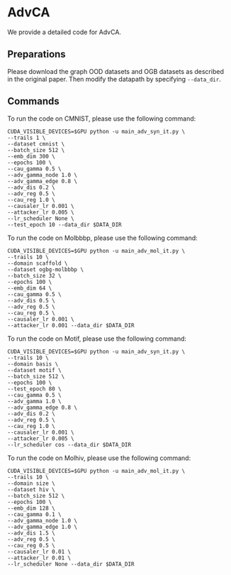 # AdvCA
We provide a detailed code for AdvCA.
## Preparations
Please download the graph OOD datasets and OGB datasets as described in the original paper. Then modify the datapath by specifying ```--data_dir```.


## Commands
 To run the code on CMNIST, please use the following command:
 ```
CUDA_VISIBLE_DEVICES=$GPU python -u main_adv_syn_it.py \
--trails 1 \
--dataset cmnist \
--batch_size 512 \
--emb_dim 300 \
--epochs 100 \
--cau_gamma 0.5 \
--adv_gamma_node 1.0 \
--adv_gamma_edge 0.8 \
--adv_dis 0.2 \
--adv_reg 0.5 \
--cau_reg 1.0 \
--causaler_lr 0.001 \
--attacker_lr 0.005 \
--lr_scheduler None \
--test_epoch 10 --data_dir $DATA_DIR

```
 

 To run the code on Molbbbp, please use the following command:
 ```
CUDA_VISIBLE_DEVICES=$GPU python -u main_adv_mol_it.py \
--trails 10 \
--domain scaffold \
--dataset ogbg-molbbbp \
--batch_size 32 \
--epochs 100 \
--emb_dim 64 \
--cau_gamma 0.5 \
--adv_dis 0.5 \
--adv_reg 0.5 \
--cau_reg 0.5 \
--causaler_lr 0.001 \
--attacker_lr 0.001 --data_dir $DATA_DIR
```

To run the code on Motif, please use the following command:
 ```
CUDA_VISIBLE_DEVICES=$GPU python -u main_adv_syn_it.py \
--trails 10 \
--domain basis \
--dataset motif \
--batch_size 512 \
--epochs 100 \
--test_epoch 80 \
--cau_gamma 0.5 \
--adv_gamma 1.0 \
--adv_gamma_edge 0.8 \
--adv_dis 0.2 \
--adv_reg 0.5 \
--cau_reg 1.0 \
--causaler_lr 0.001 \
--attacker_lr 0.005 \
--lr_scheduler cos --data_dir $DATA_DIR
```

 To run the code on Molhiv, please use the following command:
 ```
CUDA_VISIBLE_DEVICES=$GPU python -u main_adv_mol_it.py \
--trails 10 \
--domain size \
--dataset hiv \
--batch_size 512 \
--epochs 100 \
--emb_dim 128 \
--cau_gamma 0.1 \
--adv_gamma_node 1.0 \
--adv_gamma_edge 1.0 \
--adv_dis 1.5 \
--adv_reg 0.5 \
--cau_reg 0.5 \
--causaler_lr 0.01 \
--attacker_lr 0.01 \
--lr_scheduler None --data_dir $DATA_DIR
```
